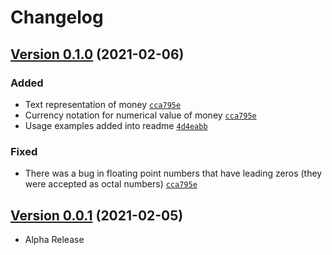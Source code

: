 # Changelog
## [Version 0.1.0](https://github.com/sbagdat/turkish_numeric/releases/tag/v0.1.0) (2021-02-06)
### Added
- Text representation of money [`cca795e`](https://github.com/sbagdat/turkish_numeric/commit/cca795e)
- Currency notation for numerical value of money [`cca795e`](https://github.com/sbagdat/turkish_numeric/commit/cca795e)
- Usage examples added into readme [`4d4eabb`](https://github.com/sbagdat/turkish_numeric/commit/4d4eabb)

### Fixed
- There was a bug in floating point numbers that have leading zeros (they were accepted as octal numbers) [`cca795e`](https://github.com/sbagdat/turkish_numeric/commit/cca795e) 



## [Version 0.0.1](https://github.com/sbagdat/turkish_numeric/releases/tag/v0.0.1) (2021-02-05)
- Alpha Release
